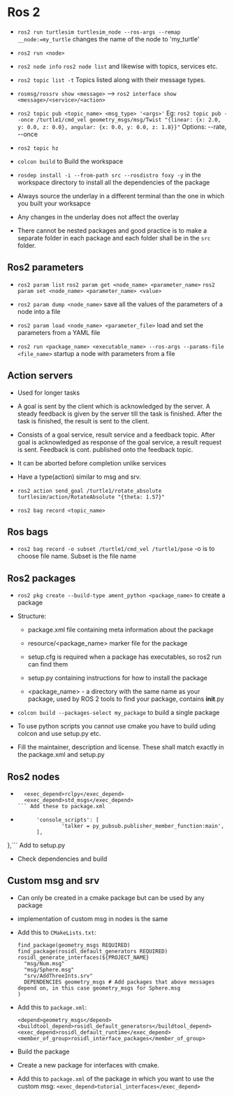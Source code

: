 # Ros 2
* `ros2 run turtlesim turtlesim_node --ros-args --remap __node:=my_turtle` changes the name of the node to 'my_turtle'

* `ros2 run <node>`

* `ros2 node info` 		`ros2 node list` and likewise with topics, services etc.

* `ros2 topic list -t` Topics listed along with their message types.

* `rosmsg/rossrv show <message>` --> `ros2 interface show <message>/<service>/<action>`

* `ros2 topic pub <topic_name> <msg_type> '<args>'` Eg: `ros2 topic pub --once /turtle1/cmd_vel geometry_msgs/msg/Twist "{linear: {x: 2.0, y: 0.0, z: 0.0}, angular: {x: 0.0, y: 0.0, z: 1.8}}"`
	Options: --rate, --once

* `ros2 topic hz`

* `colcon build` to Build the workspace

* `rosdep install -i --from-path src --rosdistro foxy -y` in the workspace directory to install all the dependencies of the package

* Always source the underlay in a different terminal than the one in which you built your worksapce

* Any changes in the underlay does not affect the overlay

* There cannot be nested packages and good practice is to make a separate folder in each package and each folder shall be in the `src` folder.

## Ros2 parameters
* `ros2 param list` `ros2 param get <node_name> <parameter_name>` `ros2 param set <node_name> <parameter_name> <value>`

* `ros2 param dump <node_name>` save all the values of the parameters of a node into a file

* `ros2 param load <node_name> <parameter_file>` load and set the parameters from a YAML file

* `ros2 run <package_name> <executable_name> --ros-args --params-file <file_name>` startup a node with parameters from a file


## Action servers
* Used for longer tasks

* A goal is sent by the client which is acknowledged by the server. A steady feedback is given by the server till the task is finished. After the task is finished, the result is sent to the client.

* Consists of a goal service, result service and a feedback topic. After goal is acknowledged as response of the goal service, a result request is sent. Feedback is cont. published onto the feedback topic.

* It can be aborted before completion unlike services

* Have a type(action) similar to msg and srv.

* `ros2 action send_goal /turtle1/rotate_absolute turtlesim/action/RotateAbsolute "{theta: 1.57}"`

* `ros2 bag record <topic_name>` 

## Ros bags
* `ros2 bag record -o subset /turtle1/cmd_vel /turtle1/pose` -o is to choose file name. Subset is the file name

## Ros2 packages
* `ros2 pkg create --build-type ament_python <package_name>` to create a package

* Structure:

	* package.xml file containing meta information about the package

	* resource/\<package_name\> marker file for the package

	* setup.cfg is required when a package has executables, so ros2 run can find them

	* setup.py containing instructions for how to install the package

	* <package_name> - a directory with the same name as your package, used by ROS 2 tools to find your package, contains __init__.py

* `colcon build --packages-select my_package` to build a single package

* To use python scripts you cannot use cmake you have to build uding colcon and use setup.py etc.

* Fill the maintainer, description and license. These shall match exactly in the package.xml and setup.py

## Ros2 nodes
* ```
	<exec_depend>rclpy</exec_depend>
	<exec_depend>std_msgs</exec_depend>
  ``` Add these to package.xml

* ```entry_points={
        'console_scripts': [
                'talker = py_pubsub.publisher_member_function:main',
        ],
},``` Add to setup.py

* Check dependencies and build

## Custom msg and srv
* Can only be created in a cmake package but can be used by any package

* implementation of custom msg in nodes is the same 

* Add this to `CMakeLists.txt`:
	```
	find_package(geometry_msgs REQUIRED)
	find_package(rosidl_default_generators REQUIRED)
	rosidl_generate_interfaces(${PROJECT_NAME}
	  "msg/Num.msg"
	  "msg/Sphere.msg"
	  "srv/AddThreeInts.srv"
	  DEPENDENCIES geometry_msgs # Add packages that above messages depend on, in this case geometry_msgs for Sphere.msg
	)
	```

* Add this to `package.xml`:
	```
	<depend>geometry_msgs</depend>
	<buildtool_depend>rosidl_default_generators</buildtool_depend>
	<exec_depend>rosidl_default_runtime</exec_depend>
	<member_of_group>rosidl_interface_packages</member_of_group>
	```

* Build the package

* Create a new package for interfaces with cmake.

* Add this to `package.xml` of the package in which you want to use the custom msg: `<exec_depend>tutorial_interfaces</exec_depend>`

